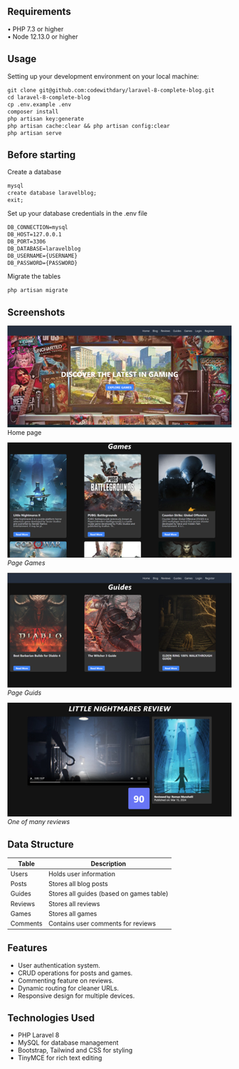 ## Requirements
•	PHP 7.3 or higher <br>
•	Node 12.13.0 or higher <br>

## Usage <br>
Setting up your development environment on your local machine: <br>
```
git clone git@github.com:codewithdary/laravel-8-complete-blog.git
cd laravel-8-complete-blog
cp .env.example .env
composer install
php artisan key:generate
php artisan cache:clear && php artisan config:clear
php artisan serve
```

## Before starting <br>
Create a database <br>
```
mysql
create database laravelblog;
exit;
```

Set up your database credentials in the .env file <br>
```
DB_CONNECTION=mysql
DB_HOST=127.0.0.1
DB_PORT=3306
DB_DATABASE=laravelblog
DB_USERNAME={USERNAME}
DB_PASSWORD={PASSWORD}
```

Migrate the tables
```
php artisan migrate
```

## Screenshots

![](./public/images/2345.png)
Home page

![](./public/images/1234.png)  
*Page Games*

![](./public/images/3456.png)  
*Page Guids*

![](./public/images/4567.png)  
*One of many reviews*

## Data Structure

| Table    | Description                              |
|----------|------------------------------------------|
| Users    | Holds user information                   |
| Posts    | Stores all blog posts                    |
| Guides   | Stores all guides (based on games table) |
| Reviews  | Stores all reviews                       |
| Games    | Stores all games                         |
| Comments | Contains user comments for reviews       |


## Features

- User authentication system.
- CRUD operations for posts and games.
- Commenting feature on reviews.
- Dynamic routing for cleaner URLs.
- Responsive design for multiple devices.

## Technologies Used

- PHP Laravel 8
- MySQL for database management
- Bootstrap, Tailwind and CSS for styling
- TinyMCE for rich text editing
